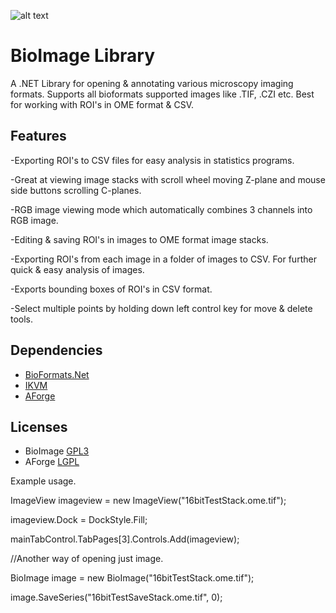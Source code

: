 ![alt text](https://github.com/RepoErik/BioImage/blob/master/banner.bmp?raw=true)

# BioImage Library

A .NET Library for opening & annotating various microscopy imaging formats. Supports all bioformats supported images like .TIF, .CZI etc. 
Best for working with ROI's in OME format & CSV.

## Features

-Exporting ROI's to CSV files for easy analysis in statistics programs.

-Great at viewing image stacks with scroll wheel moving Z-plane and mouse side buttons scrolling C-planes.

-RGB image viewing mode which automatically combines 3 channels into RGB image.

-Editing & saving ROI's in images to OME format image stacks.

-Exporting ROI's from each image in a folder of images to CSV. For further quick & easy analysis of images.

-Exports bounding boxes of ROI's in CSV format.

-Select multiple points by holding down left control key for move & delete tools.

## Dependencies
-	[BioFormats.Net](https://github.com/GDanovski/BioFormats.Net)
-	[IKVM](http://www.ikvm.net/)
-	[AForge](http://www.aforgenet.com/)

## Licenses
- BioImage [GPL3](https://www.gnu.org/licenses/gpl-3.0.en.html)
- AForge [LGPL](http://www.aforgenet.com/framework/license.html)

Example usage.

ImageView imageview = new ImageView("16bitTestStack.ome.tif");

imageview.Dock = DockStyle.Fill;

mainTabControl.TabPages[3].Controls.Add(imageview);

//Another way of opening just image.

BioImage image = new BioImage("16bitTestStack.ome.tif");

image.SaveSeries("16bitTestSaveStack.ome.tif", 0);


